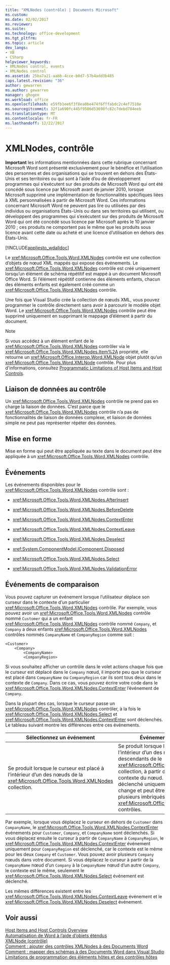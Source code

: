 ```yaml
---
title: "XMLNodes (contrôle) | Documents Microsoft"
ms.custom: 
ms.date: 02/02/2017
ms.reviewer: 
ms.suite: 
ms.technology: office-development
ms.tgt_pltfrm: 
ms.topic: article
dev_langs:
- VB
- CSharp
helpviewer_keywords:
- XMLNodes control, events
- XMLNodes control
ms.assetid: 25ba7a21-aabb-4cce-b0d7-57b4add3b485
caps.latest.revision: "36"
author: gewarren
ms.author: gewarren
manager: ghogen
ms.workload: office
ms.openlocfilehash: e59fb1ee6f3f8ea0be474f6fffabdc2c4ef7510e
ms.sourcegitcommit: 32f1a690fc445f9586d53698fc82c7debd784eeb
ms.translationtype: MT
ms.contentlocale: fr-FR
ms.lasthandoff: 12/22/2017
---
```

# <a name="xmlnodes-control"></a>XMLNodes, contrôle
  **Important** les informations mentionnées dans cette rubrique concernant Microsoft Word sont présenté exclusivement pour le bénéfice et l’utilisation des personnes et des organisations qui se trouvent en dehors des États-Unis et ses territoires ou qui sont à l’aide d’ou de développement programmes qui s’exécutent sur des produits de Microsoft Word qui ont été concédé sous licence par Microsoft avant de janvier 2010, lorsque Microsoft supprimé une implémentation de fonctionnalités spécifiques liées à XML personnalisées à partir de Microsoft Word. Ces informations concernant Microsoft Word ne peuvent pas lire ou utilisées par des individus ou organisations États-Unis ou dans ses territoires qui utilisent, ou développent des programmes qui s’exécutent sur des produits de Microsoft Word qui ont été concédé sous licence par Microsoft après le 10 janvier 2010 ; ces produits ne comportent pas le même que les produits sous licence avant cette date ou acheté et une licence d’utilisation en dehors des États-Unis.  
  
 [!INCLUDE[appliesto_wdalldoc](../vsto/includes/appliesto-wdalldoc-md.md)]  
  
 Le <xref:Microsoft.Office.Tools.Word.XMLNodes> contrôle est une collection d’objets de nœud XML mappés qui expose des événements. Le <xref:Microsoft.Office.Tools.Word.XMLNodes> contrôle est créé uniquement lorsqu’un élément de schéma répétitif est mappé à un document Microsoft Office Word. Si l’élément répétitif contienne des éléments enfants, chacun des éléments enfants est également créé comme un <xref:Microsoft.Office.Tools.Word.XMLNodes> contrôle.  
  
 Une fois que Visual Studio crée la collection de nœuds XML, vous pouvez programmer le contrôle directement sans avoir à parcourir le modèle objet Word. Le <xref:Microsoft.Office.Tools.Word.XMLNodes> contrôle peut être supprimé uniquement en supprimant le mappage d’élément à partir du document.  
  
> [!NOTE]  
>  Si vous accédez à un élément enfant de le <xref:Microsoft.Office.Tools.Word.XMLNodes> contrôler via le <xref:Microsoft.Office.Tools.Word.XMLNodes.Item%2A> propriété, elle retourne un <xref:Microsoft.Office.Interop.Word.XMLNode> objet plutôt qu’un <xref:Microsoft.Office.Tools.Word.XMLNode> contrôle. Pour plus d'informations, consultez [Programmatic Limitations of Host Items and Host Controls](../vsto/programmatic-limitations-of-host-items-and-host-controls.md).  
  
## <a name="binding-data-to-the-control"></a>Liaison de données au contrôle  
 Un <xref:Microsoft.Office.Tools.Word.XMLNodes> contrôle ne prend pas en charge la liaison de données. C’est parce que le <xref:Microsoft.Office.Tools.Word.XMLNodes> contrôle n’a pas de fonctionnalités de liaison de données complexe, et liaison de données simple ne peut pas représenter répéter des données.  
  
## <a name="formatting"></a>Mise en forme  
 Mise en forme qui peut être appliquée au texte dans le document peut être appliquée à un <xref:Microsoft.Office.Tools.Word.XMLNodes> contrôle.  
  
## <a name="events"></a>Événements  
 Les événements disponibles pour le <xref:Microsoft.Office.Tools.Word.XMLNodes> contrôle sont :  
  
-   <xref:Microsoft.Office.Tools.Word.XMLNodes.AfterInsert>  
  
-   <xref:Microsoft.Office.Tools.Word.XMLNodes.BeforeDelete>  
  
-   <xref:Microsoft.Office.Tools.Word.XMLNodes.ContextEnter>  
  
-   <xref:Microsoft.Office.Tools.Word.XMLNodes.ContextLeave>  
  
-   <xref:Microsoft.Office.Tools.Word.XMLNodes.Deselect>  
  
-   <xref:System.ComponentModel.IComponent.Disposed>  
  
-   <xref:Microsoft.Office.Tools.Word.XMLNodes.Select>  
  
-   <xref:Microsoft.Office.Tools.Word.XMLNodes.ValidationError>  
  
## <a name="comparing-events"></a>Événements de comparaison  
 Vous pouvez capturer un événement lorsque l’utilisateur déplace son curseur dans le contexte d’un particulier <xref:Microsoft.Office.Tools.Word.XMLNodes> contrôle. Par exemple, vous pouvez avoir un <xref:Microsoft.Office.Tools.Word.XMLNodes> contrôle nommé `Customer` qui a un enfant <xref:Microsoft.Office.Tools.Word.XMLNodes> contrôle nommé `Company`, et `Company` a deux enfants <xref:Microsoft.Office.Tools.Word.XMLNodes> contrôles nommés `CompanyName` et `CompanyRegion` comme suit :  
  
```  
<Customer>  
    <Company>  
        <CompanyName>  
        <CompanyRegion>  
```  
  
 Si vous souhaitez afficher un contrôle dans le volet actions chaque fois que le curseur est déplacé dans le `Company` nœud, il importe peu que le curseur est placé dans `CompanyName` ou `CompanyRegion` car ils sont tous deux dans le contexte de `Company`. Dans ce cas, vous pouvez écrire votre code dans le <xref:Microsoft.Office.Tools.Word.XMLNodes.ContextEnter> l’événement de `Company`.  
  
 Dans la plupart des cas, lorsque le curseur passe un <xref:Microsoft.Office.Tools.Word.XMLNodes> contrôler, à la fois le <xref:Microsoft.Office.Tools.Word.XMLNodes.Select> et <xref:Microsoft.Office.Tools.Word.XMLNodes.ContextEnter> sont déclenchés. Le tableau suivant montre les différences entre ces événements.  
  
|Sélectionnez un événement|Événement ContextEnter|  
|------------------|------------------------|  
|Se produit lorsque le curseur est placé à l’intérieur d’un des nœuds de la <xref:Microsoft.Office.Tools.Word.XMLNodes> collection.|Se produit lorsque le curseur est placé à l’intérieur d’un des nœuds ou des nœuds descendants de le <xref:Microsoft.Office.Tools.Word.XMLNodes> collection, à partir d’une zone en dehors du contexte du nœud. En d’autres termes, il est déclenché uniquement lorsque le contexte change et peut être déclenché pour plusieurs imbriqués <xref:Microsoft.Office.Tools.Word.XMLNodes> contrôles.|  
  
 Par exemple, lorsque vous déplacez le curseur en dehors de `Customer` dans `CompanyName`, le <xref:Microsoft.Office.Tools.Word.XMLNodes.ContextEnter> événements pour `Customer`, `Company`, et `CompanyName` sont déclenchés. Si vous déplacez ensuite le curseur à partir de `CompanyName` à `CompanyRegion`, le <xref:Microsoft.Office.Tools.Word.XMLNodes.ContextEnter> événement uniquement pour `CompanyRegion` est déclenché, car le contexte est le même pour les deux `Company` et `Customer`. Vous pouvez avoir plusieurs `Company` nœuds dans votre document. Si vous déplacez le curseur à partir de la `CompanyName` nœud d’un `Company` à la `CompanyName` nœud d’un autre `Company`, le contexte est le même, seulement le <xref:Microsoft.Office.Tools.Word.XMLNodes.Select> événement est déclenché.  
  
 Les mêmes différences existent entre les <xref:Microsoft.Office.Tools.Word.XMLNodes.ContextLeave> événement et le <xref:Microsoft.Office.Tools.Word.XMLNodes.Deselect> événement.  
  
## <a name="see-also"></a>Voir aussi  
 [Host Items and Host Controls Overview](../vsto/host-items-and-host-controls-overview.md)   
 [Automatisation de Word à l’aide d’objets étendus](../vsto/automating-word-by-using-extended-objects.md)   
 [XMLNode (contrôle)](../vsto/xmlnode-control.md)   
 [Comment : ajouter des contrôles XMLNodes à des Documents Word](../vsto/how-to-add-xmlnodes-controls-to-word-documents.md)   
 [Comment : mapper des schémas à des Documents Word dans Visual Studio](../vsto/how-to-map-schemas-to-word-documents-inside-visual-studio.md)   
 [Limitations de programmation des éléments hôtes et des contrôles hôtes](../vsto/programmatic-limitations-of-host-items-and-host-controls.md)  
  
  